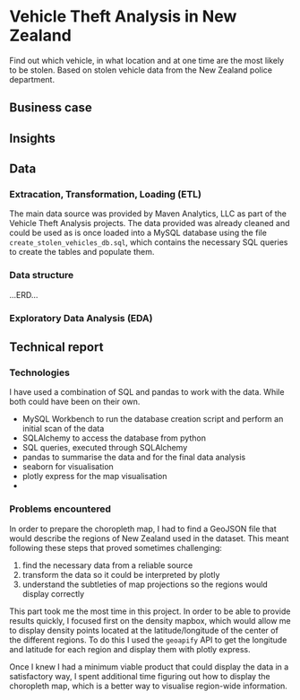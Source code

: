 # Vehicle Theft Analysis in New Zealand
Find out which vehicle, in what location and at one time are the most likely to be stolen. Based on stolen vehicle data from the New Zealand police department.

## Business case

## Insights

## Data
### Extracation, Transformation, Loading (ETL) 
The main data source was provided by Maven Analytics, LLC as part of the Vehicle Theft Analysis projects. The data provided was already cleaned and could be used as is once loaded into a MySQL database using the file `create_stolen_vehicles_db.sql`, which contains the necessary SQL queries to create the tables and populate them.

### Data structure
...ERD...

### Exploratory Data Analysis (EDA)

## Technical report
### Technologies
I have used a combination of SQL and pandas to work with the data. While both could have been on their own.


- MySQL Workbench to run the database creation script and perform an initial scan of the data
- SQLAlchemy to access the database from python
- SQL queries, executed through SQLAlchemy
- pandas to summarise the data and for the final data analysis
- seaborn for visualisation
- plotly express for the map visualisation
- 

### Problems encountered
In order to prepare the choropleth map, I had to find a GeoJSON file that would describe the regions of New Zealand used in the dataset. This meant following these steps that proved sometimes challenging:
1. find the necessary data from a reliable source
2. transform the data so it could be interpreted by plotly
3. understand the subtleties of map projections so the regions would display correctly

This part took me the most time in this project. In order to be able to provide results quickly, I focused first on the density mapbox, which would allow me to display density points located at the latitude/longitude of the center of the different regions. To do this I used the `geoapify` API to get the longitude and latitude for each region and display them with plotly express.

Once I knew I had a minimum viable product that could display the data in a satisfactory way, I spent additional time figuring out how to display the choropleth map, which is a better way to visualise region-wide information.